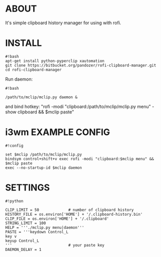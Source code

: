 # ABOUT #
It's simple clipboard history manager for using with rofi. 

# INSTALL #
```
#!bash
apt-get install python-pyperclip xautomation
git clone https://bitbucket.org/pandozer/rofi-clipboard-manager.git
cd rofi-clipboard-manager
```

Run daemon:
```
#!bash

/path/to/mclip/mclip.py daemon &
```

and bind hotkey: "rofi -modi "clipboard:/path/to/mclip/mclip.py menu" -show clipboard && $mclip paste"

# i3wm EXAMPLE CONFIG

```
#!config

set $mclip /path/to/mclip/mclip.py
bindsym control+shift+v exec rofi -modi "clipboard:$mclip menu" && $mclip paste
exec --no-startup-id $mclip daemon
```

# SETTINGS #

```
#!python

CLIP_LIMIT = 50             # number of clipboard history
HISTORY_FILE = os.environ['HOME'] + '/.clipboard-history.bin'
CLIP_FILE = os.environ['HOME'] + '/.clipboard'
STRING_LIMIT = 100
HELP = '''./mclip.py menu|daemon'''
PASTE = '''keydown Control_L
key v
keyup Control_L
'''                         # your paste key
DAEMON_DELAY = 1
```